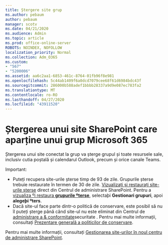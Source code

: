 ```yaml
---
title: Ștergere site grup
ms.author: pebaum
author: pebaum
manager: scotv
ms.date: 04/21/2020
ms.audience: Admin
ms.topic: article
ms.prod: office-online-server
ROBOTS: NOINDEX, NOFOLLOW
localization_priority: Normal
ms.collection: Adm_O365
ms.custom:
- "567"
- "5200006"
ms.assetid: aa6c2aa1-6853-461c-8764-01fb96f8e981
ms.openlocfilehash: 5c44ab1409f6a0dcd7079cee68f61d6984bdc43f
ms.sourcegitcommit: 286000b588adef1bbbb28337a9d9e087ec783fa2
ms.translationtype: MT
ms.contentlocale: ro-RO
ms.lasthandoff: 04/27/2020
ms.locfileid: "43911520"
---
```

# <a name="delete-a-sharepoint-site-that-belongs-to-an-microsoft-365-group"></a>Ștergerea unui site SharePoint care aparține unui grup Microsoft 365

Ștergerea unui site conectat la grup va șterge grupul și toate resursele sale, inclusiv cutia poștală și calendarul Outlook, precum și orice canale Teams.
  
Important:

- Puteți recupera site-urile șterse timp de 93 de zile. Grupurile șterse trebuie restaurate în termen de 30 de zile. [Vizualizați și restaurați site-urile șterse](https://admin.microsoft.com/sharepoint?page=recyclebin&modern=true) direct din Centrul de administrare SharePoint. Pentru a [vizualiza ºi restaura **grupurile ºterse**](https://outlook.office.com/people/group/deleted), selectaþi **Gestionari grupuri**, apoi **alegeþi ºters**.
- Dacă site-ul face parte dintr-o politică de conservare, este posibil să nu îl puteți șterge până când site-ul nu este eliminat din Centrul de [administrare a & conformitate](https://protection.office.com/?rfr=AdminCenter#/retention)securitate . Pentru mai multe informații, consultați [Prezentare generală a politicilor de conservare](https://docs.microsoft.com/office365/securitycompliance/retention-policies#content-in-onedrive-accounts-and-sharepoint-sites).
  
Pentru mai multe informații, consultați [Gestionarea site-urilor în noul centru de administrare SharePoint](https://docs.microsoft.com/sharepoint/manage-sites-in-new-admin-center).
